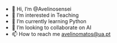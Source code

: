 - 👋 Hi, I’m @Avelinosensei
- 👀 I’m interested in Teaching
- 🌱 I’m currently learning Python
- 💞️ I’m looking to collaborate on AI
- 📫 How to reach me avelinomatos@ua.pt

<!---
Avelinosensei/Avelinosensei is a ✨ special ✨ repository because its `README.md` (this file) appears on your GitHub profile.
You can click the Preview link to take a look at your changes.
--->
